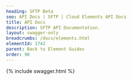 ```yaml
---
heading: SFTP Beta
seo: API Docs | SFTP | Cloud Elements API Docs
title: API Docs
description: SFTP API Documentation.
layout: swagger-only
breadcrumbs: /docs/elements.html
elementId: 1742
parent: Back to Element Guides
order: 90
---
```


{% include swagger.html %}

